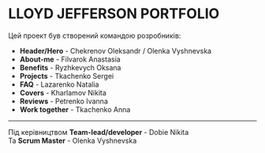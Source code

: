 # LLOYD JEFFERSON PORTFOLIO

Цей проект був створений командою розробників:

- **Header/Hero** - Chekrenov Oleksandr / Olenka Vyshnevska
- **About-me** - Filvarok Anastasia
- **Benefits** - Ryzhkevych Oksana
- **Projects** - Tkachenko Sergei
- **FAQ** - Lazarenko Natalia
- **Covers** - Kharlamov Nikita
- **Reviews** - Petrenko Ivanna
- **Work together** - Tkachenko Anna

---

Під керівництвом __Team-lead/developer__ - Dobie Nikita
<br>Та __Scrum Master__ - Olenka Vyshnevska</br>